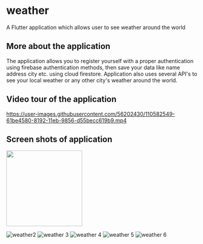 # weather

A Flutter application which allows user to see weather around the world

## More about the application

The application allows you to register yourself with a proper authentication using firebase authentication methods, then save your data like name address city etc. using cloud firestore. Application also uses several API's to see your local weather or any other city's weather around the world.

## Video tour of the application

https://user-images.githubusercontent.com/56202430/110582549-61be4580-8192-11eb-9856-d55becc619b9.mp4

## Screen shots of application

<img src="https://camo.githubusercontent.com/..." data-canonical-src="https://user-images.githubusercontent.com/56202430/110584839-df378500-8195-11eb-91e6-dcf188824ea6.jpeg" width="200" height="200" />


![weather2](https://user-images.githubusercontent.com/56202430/110584842-e068b200-8195-11eb-9b85-80d2fb089aec.jpeg)
![weather 3](https://user-images.githubusercontent.com/56202430/110584843-e1014880-8195-11eb-9acc-7e902c1e90a4.jpeg)
![weather 4](https://user-images.githubusercontent.com/56202430/110584845-e1014880-8195-11eb-81de-ded1b65ba2cd.jpeg)
![weather 5](https://user-images.githubusercontent.com/56202430/110584847-e199df00-8195-11eb-88db-ab67623e39d4.jpeg)
![weather 6](https://user-images.githubusercontent.com/56202430/110584849-e199df00-8195-11eb-8bd9-511e6c1b50e0.jpeg)
